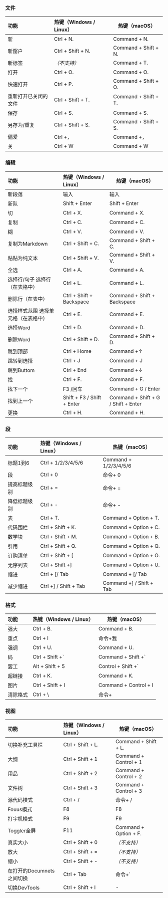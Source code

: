 ### 文件

| 功能                 | 热键（Windows / Linux） | 热键（macOS）        |
| :------------------- | :---------------------- | -------------------- |
| 新                   | Ctrl + N.               | Command + N.         |
| 新窗户               | Ctrl + Shift + N.       | Command + Shift + N. |
| 新标签               | *（不支持）*            | Command + T.         |
| 打开                 | Ctrl + O.               | Command + O.         |
| 快速打开             | Ctrl + P.               | Command + Shift + O. |
| 重新打开已关闭的文件 | Ctrl + Shift + T.       | Command + Shift + T. |
| 保存                 | Ctrl + S.               | Command + S.         |
| 另存为/重复          | Ctrl + Shift + S.       | Command + Shift + S. |
| 偏爱                 | Ctrl +，                | Command +，          |
| 关                   | Ctrl + W                | Command + W          |

### 编辑

| 功能                                | 热键（Windows / Linux）    | 热键（macOS）                       |
| :---------------------------------- | :------------------------- | ----------------------------------- |
| 新段落                              | 输入                       | 输入                                |
| 新队                                | Shift + Enter              | Shift + Enter                       |
| 切                                  | Ctrl + X.                  | Command + X.                        |
| 复制                                | Ctrl + C.                  | Command + C.                        |
| 糊                                  | Ctrl + V.                  | Command + V.                        |
| 复制为Markdown                      | Ctrl + Shift + C.          | Command + Shift + C.                |
| 粘贴为纯文本                        | Ctrl + Shift + V.          | Command + Shift + V.                |
| 全选                                | Ctrl + A.                  | Command + A.                        |
| 选择行/句子 选择行（在表格中）      | Ctrl + L.                  | Command + L.                        |
| 删除行（在表中）                    | Ctrl + Shift + Backspace   | Command + Shift + Backspace         |
| 选择样式范围 选择单元格（在表格中） | Ctrl + E.                  | Command + E.                        |
| 选择Word                            | Ctrl + D.                  | Command + D.                        |
| 删除Word                            | Ctrl + Shift + D.          | Command + Shift + D.                |
| 跳到顶部                            | Ctrl + Home                | Command +↑                          |
| 跳转到选择                          | Ctrl + J                   | Command + J                         |
| 跳到Buttom                          | Ctrl + End                 | Command +↓                          |
| 找                                  | Ctrl + F.                  | Command + F.                        |
| 找下一个                            | F3 /回车                   | Command + G / Enter                 |
| 找到上一个                          | Shift + F3 / Shift + Enter | Command + Shift + G / Shift + Enter |
| 更换                                | Ctrl + H.                  | Command + H.                        |

### 段

| 功能         | 热键（Windows / Linux） | 热键（macOS）            |
| :----------- | :---------------------- | ------------------------ |
| 标题1到6     | Ctrl + 1/2/3/4/5/6      | Command + 1/2/3/4/5/6    |
| 段           | Ctrl + 0                | 命令+ 0                  |
| 提高标题级别 | Ctrl + =                | 命令+ =                  |
| 降低标题级别 | Ctrl + -                | 命令+ -                  |
| 表           | Ctrl + T.               | Command + Option + T.    |
| 代码围栏     | Ctrl + Shift + K.       | Command + Option + C.    |
| 数学块       | Ctrl + Shift + M.       | Command + Option + B.    |
| 引用         | Ctrl + Shift + Q.       | Command + Option + Q.    |
| 订购清单     | Ctrl + Shift + [        | Command + Option + O.    |
| 无序列表     | Ctrl + Shift +]         | Command + Option + U.    |
| 缩进         | Ctrl + [/ Tab           | Command + [/ Tab         |
| 减少缩进     | Ctrl +] / Shift + Tab   | Command +] / Shift + Tab |

### 格式

| 功能     | 热键（Windows / Linux）             | 热键（macOS）         |
| :------- | :---------------------------------- | --------------------- |
| 强大     | Ctrl + B.                           | Command + B.          |
| 重点     | Ctrl + I                            | 命令+我               |
| 强调     | Ctrl + U.                           | Command + U.          |
| 码       | Ctrl + Shift +`| Command + Shift +` |                       |
| 罢工     | Alt + Shift + 5                     | Control + Shift +`    |
| 超链接   | Ctrl + K.                           | Command + K.          |
| 图片     | Ctrl + Shift + I                    | Command + Control + I |
| 清除格式 | Ctrl + \                            | 命令+                 |

### 视图

| 功能                      | 热键（Windows / Linux） | 热键（macOS）         |
| :------------------------ | :---------------------- | --------------------- |
| 切换补充工具栏            | Ctrl + Shift + L.       | Command + Shift + L.  |
| 大纲                      | Ctrl + Shift + 1        | Command + Control + 1 |
| 用品                      | Ctrl + Shift + 2        | Command + Control + 2 |
| 文件树                    | Ctrl + Shift + 3        | Command + Control + 3 |
| 源代码模式                | Ctrl + /                | 命令+ /               |
| Fouus模式                 | F8                      | F8                    |
| 打字机模式                | F9                      | F9                    |
| Toggler全屏               | F11                     | Command + Option + F. |
| 真实大小                  | Ctrl + Shift + 0        | *（不支持）*          |
| 放大                      | Ctrl + Shift + =        | *（不支持）*          |
| 缩小                      | Ctrl + Shift + -        | *（不支持）*          |
| 在打开的Documnets之间切换 | Ctrl + Tab              | 命令+`                |
| 切换DevTools              | Ctrl + Shift + I        | -                     |

